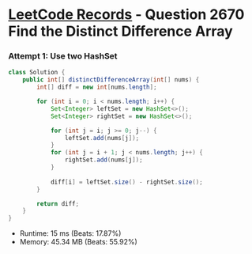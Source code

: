 # [LeetCode Records](../../README.md) - Question 2670 Find the Distinct Difference Array

### Attempt 1: Use two HashSet
```java
class Solution {
    public int[] distinctDifferenceArray(int[] nums) {
        int[] diff = new int[nums.length];

        for (int i = 0; i < nums.length; i++) {
            Set<Integer> leftSet = new HashSet<>();
            Set<Integer> rightSet = new HashSet<>();

            for (int j = i; j >= 0; j--) {
                leftSet.add(nums[j]);
            }
            for (int j = i + 1; j < nums.length; j++) {
                rightSet.add(nums[j]);
            }
            
            diff[i] = leftSet.size() - rightSet.size();
        }

        return diff;
    }
}
```
- Runtime: 15 ms (Beats: 17.87%)
- Memory: 45.34 MB (Beats: 55.92%)

<br>
